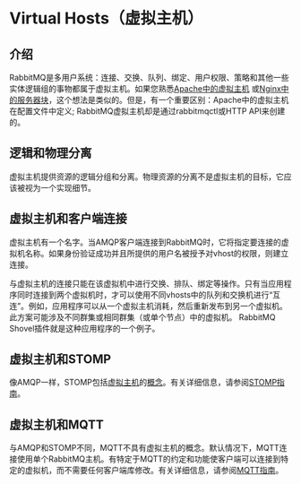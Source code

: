# Virtual Hosts（虚拟主机）

## 介绍

RabbitMQ是多用户系统：连接、交换、队列、绑定、用户权限、策略和其他一些实体逻辑组的事物都属于虚拟主机。如果您熟悉[Apache中的虚拟主机](https://httpd.apache.org/docs/2.4/vhosts/) 或[Nginx中的服务器块](https://www.nginx.com/resources/wiki/start/topics/examples/server_blocks/)，这个想法是类似的。但是，有一个重要区别：Apache中的虚拟主机在配置文件中定义; RabbitMQ虚拟主机却是通过rabbitmqctl或HTTP API来创建的。

## 逻辑和物理分离

虚拟主机提供资源的逻辑分组和分离。物理资源的分离不是虚拟主机的目标，它应该被视为一个实现细节。

## 虚拟主机和客户端连接

虚拟主机有一个名字。当AMQP客户端连接到RabbitMQ时，它将指定要连接的虚拟机名称。如果身份验证成功并且所提供的用户名被授予对vhost的权限，则建立连接。

与虚拟主机的连接只能在该虚拟机中进行交换、排队、绑定等操作。只有当应用程序同时连接到两个虚拟机时，才可以使用不同vhosts中的队列和交换机进行“互连”。例如，应用程序可以从一个虚拟主机消耗，然后重新发布到另一个虚拟机。此方案可能涉及不同群集或相同群集（或单个节点）中的虚拟机。 RabbitMQ Shovel插件就是这种应用程序的一个例子。

## 虚拟主机和STOMP

像AMQP一样，STOMP包括[虚拟主机](https://stomp.github.io/stomp-specification-1.2.html#CONNECT_or_STOMP_Frame)的[概念](https://stomp.github.io/stomp-specification-1.2.html#CONNECT_or_STOMP_Frame)。有关详细信息，请参阅[STOMP指南](http://www.rabbitmq.com/stomp.html)。

## 虚拟主机和MQTT

与AMQP和STOMP不同，MQTT不具有虚拟主机的概念。默认情况下，MQTT连接使用单个RabbitMQ主机。有特定于MQTT的约定和功能使客户端可以连接到特定的虚拟机，而不需要任何客户端库修改。有关详细信息，请参阅[MQTT指南](http://www.rabbitmq.com/mqtt.html)。